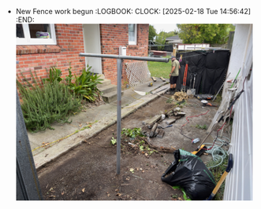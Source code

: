 - New Fence work begun
  :LOGBOOK:
  CLOCK: [2025-02-18 Tue 14:56:42]
  :END:
  ![newfence1.jpg](../assets/newfence1_1739843791458_0.jpg)